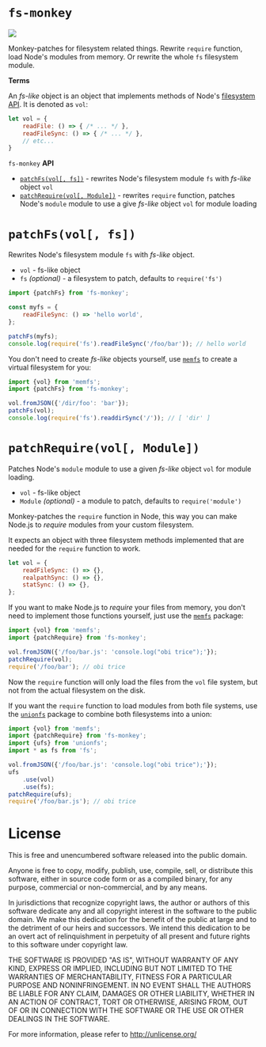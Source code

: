 # `fs-monkey`

[![][npm-img]][npm-url]

Monkey-patches for filesystem related things. Rewrite `require` function,
load Node's modules from memory. Or rewrite the whole `fs` filesystem module.

**Terms**

An *fs-like* object is an object that implements methods of Node's
[filesystem API](https://nodejs.org/api/fs.html).
It is denoted as `vol`:

```js
let vol = {
    readFile: () => { /* ... */ },
    readFileSync: () => { /* ... */ },
    // etc...
}
```


`fs-monkey` **API**

 - [`patchFs(vol[, fs])`](#patchfsvol-fs) - rewrites Node's filesystem module `fs` with *fs-like* object `vol`
 - [`patchRequire(vol[, Module])`](#patchrequirevol-module) - rewrites `require` function, patches Node's `module` module to use a give *fs-like* object `vol` for module loading


# `patchFs(vol[, fs])`

Rewrites Node's filesystem module `fs` with *fs-like* object.

 - `vol` - fs-like object
 - `fs` *(optional)* - a filesystem to patch, defaults to `require('fs')`

```js
import {patchFs} from 'fs-monkey';

const myfs = {
    readFileSync: () => 'hello world',
};

patchFs(myfs);
console.log(require('fs').readFileSync('/foo/bar')); // hello world
```

You don't need to create *fs-like* objects yourself, use [`memfs`](https://github.com/streamich/memfs)
to create a virtual filesystem for you:

```js
import {vol} from 'memfs';
import {patchFs} from 'fs-monkey';

vol.fromJSON({'/dir/foo': 'bar'});
patchFs(vol);
console.log(require('fs').readdirSync('/')); // [ 'dir' ]
```


# `patchRequire(vol[, Module])`

Patches Node's `module` module to use a given *fs-like* object `vol` for module loading.

 - `vol` - fs-like object
 - `Module` *(optional)* - a module to patch, defaults to `require('module')`

Monkey-patches the `require` function in Node, this way you can make
Node.js to *require* modules from your custom filesystem.

It expects an object with three filesystem methods implemented that are
needed for the `require` function to work.

```js
let vol = {
    readFileSync: () => {},
    realpathSync: () => {},
    statSync: () => {},
};
```

If you want to make Node.js to *require* your files from memory, you
don't need to implement those functions yourself, just use the
[`memfs`](https://github.com/streamich/memfs) package:

```js
import {vol} from 'memfs';
import {patchRequire} from 'fs-monkey';

vol.fromJSON({'/foo/bar.js': 'console.log("obi trice");'});
patchRequire(vol);
require('/foo/bar'); // obi trice
```

Now the `require` function will only load the files from the `vol` file
system, but not from the actual filesystem on the disk.

If you want the `require` function to load modules from both file
systems, use the [`unionfs`](https://github.com/streamich/unionfs) package
to combine both filesystems into a union:

```js
import {vol} from 'memfs';
import {patchRequire} from 'fs-monkey';
import {ufs} from 'unionfs';
import * as fs from 'fs';

vol.fromJSON({'/foo/bar.js': 'console.log("obi trice");'});
ufs
    .use(vol)
    .use(fs);
patchRequire(ufs);
require('/foo/bar.js'); // obi trice
```

[npm-img]: https://img.shields.io/npm/v/fs-monkey.svg
[npm-url]: https://www.npmjs.com/package/fs-monkey


# License

This is free and unencumbered software released into the public domain.

Anyone is free to copy, modify, publish, use, compile, sell, or
distribute this software, either in source code form or as a compiled
binary, for any purpose, commercial or non-commercial, and by any
means.

In jurisdictions that recognize copyright laws, the author or authors
of this software dedicate any and all copyright interest in the
software to the public domain. We make this dedication for the benefit
of the public at large and to the detriment of our heirs and
successors. We intend this dedication to be an overt act of
relinquishment in perpetuity of all present and future rights to this
software under copyright law.

THE SOFTWARE IS PROVIDED "AS IS", WITHOUT WARRANTY OF ANY KIND,
EXPRESS OR IMPLIED, INCLUDING BUT NOT LIMITED TO THE WARRANTIES OF
MERCHANTABILITY, FITNESS FOR A PARTICULAR PURPOSE AND NONINFRINGEMENT.
IN NO EVENT SHALL THE AUTHORS BE LIABLE FOR ANY CLAIM, DAMAGES OR
OTHER LIABILITY, WHETHER IN AN ACTION OF CONTRACT, TORT OR OTHERWISE,
ARISING FROM, OUT OF OR IN CONNECTION WITH THE SOFTWARE OR THE USE OR
OTHER DEALINGS IN THE SOFTWARE.

For more information, please refer to <http://unlicense.org/>
